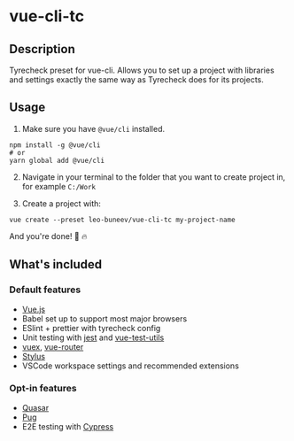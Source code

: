 # vue-cli-tc

## Description

Tyrecheck preset for vue-cli. Allows you to set up a project with libraries and settings exactly the same way as Tyrecheck does for its projects.

## Usage

1. Make sure you have `@vue/cli` installed.

```
npm install -g @vue/cli
# or
yarn global add @vue/cli 
```

2. Navigate in your terminal to the folder that you want to create project in, for example `C:/Work`

3. Create a project with: 

```
vue create --preset leo-buneev/vue-cli-tc my-project-name
```

And you're done! :tada: :fire:

## What's included

### Default features

- [Vue.js](https://vuejs.org/v2/guide/)
- Babel set up to support most major browsers
- ESlint + prettier with tyrecheck config
- Unit testing with [jest](https://jestjs.io/docs/en/getting-started) and [vue-test-utils](https://vue-test-utils.vuejs.org/guides/getting-started.html)
- [vuex](https://vuex.vuejs.org/guide/), [vue-router](https://router.vuejs.org/guide/)
- [Stylus](http://stylus-lang.com/)
- VSCode workspace settings and recommended extensions

### Opt-in features

- [Quasar](https://quasar-framework.org/guide/)
- [Pug](https://pugjs.org/language/attributes.html)
- E2E testing with [Cypress](https://docs.cypress.io/guides/getting-started/writing-your-first-test.html#Write-a-simple-test)
